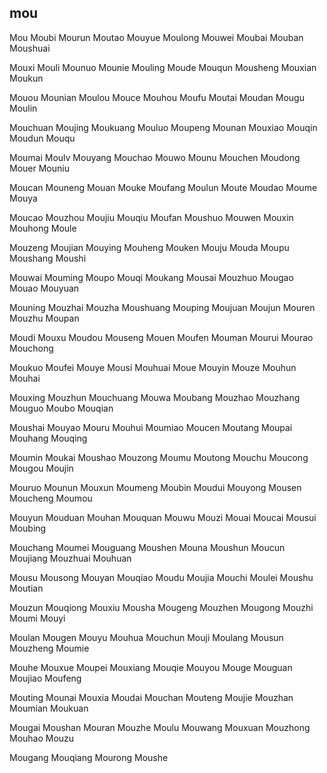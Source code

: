 mou
---

Mou Moubi Mourun Moutao Mouyue Moulong Mouwei Moubai Mouban Moushuai

Mouxi Mouli Mounuo Mounie Mouling Moude Mouqun Mousheng Mouxian Moukun

Mouou Mounian Moulou Mouce Mouhou Moufu Moutai Moudan Mougu Moulin

Mouchuan Moujing Moukuang Mouluo Moupeng Mounan Mouxiao Mouqin Moudun Mouqu

Moumai Moulv Mouyang Mouchao Mouwo Mounu Mouchen Moudong Mouer Mouniu

Moucan Mouneng Mouan Mouke Moufang Moulun Moute Moudao Moume Mouya

Moucao Mouzhou Moujiu Mouqiu Moufan Moushuo Mouwen Mouxin Mouhong Moule

Mouzeng Moujian Mouying Mouheng Mouken Mouju Mouda Moupu Moushang Moushi

Mouwai Mouming Moupo Mouqi Moukang Mousai Mouzhuo Mougao Mouao Mouyuan

Mouning Mouzhai Mouzha Moushuang Mouping Moujuan Moujun Mouren Mouzhu Moupan

Moudi Mouxu Moudou Mouseng Mouen Moufen Mouman Mourui Mourao Mouchong

Moukuo Moufei Mouye Mousi Mouhuai Moue Mouyin Mouze Mouhun Mouhai

Mouxing Mouzhun Mouchuang Mouwa Moubang Mouzhao Mouzhang Mouguo Moubo   Mouqian

Moushai Mouyao Mouru Mouhui Moumiao Moucen Moutang Moupai Mouhang Mouqing

Moumin Moukai Moushao Mouzong Moumu Moutong Mouchu Moucong Mougou Moujin

Mouruo Mounun Mouxun Moumeng Moubin Moudui Mouyong Mousen Moucheng Moumou

Mouyun Mouduan Mouhan Mouquan Mouwu Mouzi Mouai Moucai Mousui Moubing

Mouchang Moumei Mouguang Moushen Mouna Moushun Moucun Moujiang Mouzhuai Mouhuan

Mousu Mousong Mouyan Mouqiao Moudu Moujia Mouchi Moulei Moushu Moutian

Mouzun Mouqiong Mouxiu Mousha Mougeng Mouzhen Mougong Mouzhi Moumi Mouyi

Moulan Mougen Mouyu Mouhua Mouchun Mouji Moulang Mousun Mouzheng Moumie

Mouhe Mouxue Moupei Mouxiang Mouqie Mouyou Mouge Mouguan Moujiao Moufeng

Mouting Mounai Mouxia Moudai Mouchan Mouteng Moujie Mouzhan Moumian Moukuan

Mougai Moushan Mouran Mouzhe Moulu Mouwang Mouxuan Mouzhong Mouhao Mouzu

Mougang Mouqiang Mourong Moushe 